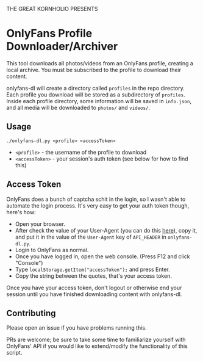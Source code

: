 THE GREAT KORNHOLIO PRESENTS

# OnlyFans Profile Downloader/Archiver
This tool downloads all photos/videos from an OnlyFans profile, creating a local archive.
You must be subscribed to the profile to download their content.

onlyfans-dl will create a directory called `profiles` in the repo directory. 
Each profile you download will be stored as a subdirectory of `profiles`.
Inside each profile directory, some information will be saved in `info.json`,
and all media will be downloaded to `photos/` and `videos/`.

## Usage
`./onlyfans-dl.py <profile> <accessToken>`
* `<profile>` - the username of the profile to download
* `<accessToken>` - your session's auth token (see below for how to find this)

## Access Token
OnlyFans does a bunch of captcha schit in the login, so I wasn't able to automate the login
process. It's very easy to get your auth token though, here's how:

- Open your browser.
- After check the value of your User-Agent (you can do this [here]("whatismybrowser.com/detect/what-is-my-user-agent")),
copy it, and put it in the value of the `User-Agent` key of `API_HEADER` in `onlyfans-dl.py`.
- Login to OnlyFans as normal.
- Once you have logged in, open the web console. (Press F12 and click "Console")
- Type `localStorage.getItem("accessToken");` and press Enter.
- Copy the string between the quotes, that's your access token.

Once you have your access token, don't logout or otherwise end your session until you have
finished downloading content with onlyfans-dl.

## Contributing
Please open an issue if you have problems running this.

PRs are welcome; be sure to take some time to familiarize yourself with OnlyFans' API if
you would like to extend/modify the functionality of this script.
